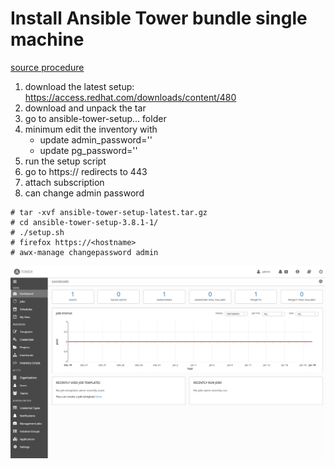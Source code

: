 # Install Ansible Tower bundle single machine
[source procedure](https://docs.ansible.com/ansible-tower/latest/html/quickinstall/download_tower.html)

1. download the latest setup: https://access.redhat.com/downloads/content/480
1. download and unpack the tar 
1. go to ansible-tower-setup... folder
1. minimum edit the inventory with 
   - update admin_password=''
   - update pg_password=''
1. run the setup script
1. go to https://<hostname> redirects to 443
1. attach subscription
1. can change admin password

```
# tar -xvf ansible-tower-setup-latest.tar.gz 
# cd ansible-tower-setup-3.8.1-1/
# ./setup.sh
# firefox https://<hostname>
# awx-manage changepassword admin
```

![image](../images/tower-gui.png)